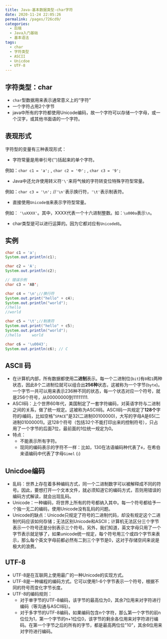 ```yaml
---
title: Java-基本数据类型-char字符
date: 2020-11-24 22:05:26
permalink: /pages/726cd9/
categories: 
  - 后端
  - Java入门基础
  - 基本语法
tags: 
  - char
  - 字符类型
  - ASCII
  - Unicdoe
  - UTF-8
---
```


## 字符类型：char

- `char`型数据用来表示通常意义上的“字符”
- 一个字符占用2个字节
- java中所有的字符都使用Unicode编码，故一个字符可以存储一个字母，或一个汉字，或其他书面语的一个字符。



## 表现形式

字符型的变量有三种表现形式：

- 字符常量是用单引号('')括起来的单个字符。

例如：`char c1 = 'a';` , `char c2 = '中';`  , `char c3 = '9';`

- Java中还允许使用转义符`'\'`来将气候的字符转变位特殊字符型常量。

例如：`char c3 = '\n';` //`'\n'`表示换行符，`'\t'`表示制表符。

- 直接使用`Unicode值`来表示字符型常量。

例如： `'\uXXXX'`。其中，XXXX代表一个十六进制整数。如：`\u000a`表示`\n`。

- char类型是可以进行运算的。因为它都对应有`Unicode码`。



## 实例

~~~java
char c1 = 'a';
System.out.println(c1);

char c2 = 'A';
System.out.println(c2);

// 错误示例
char c3 = 'AB';

char c4 = '\n';//换行符
System.out.print("hello" + c4);
System.out.println("world");
//hello
//world

char c5 = '\t';//制表符
System.out.print("hello" + c5);
System.out.println("world");
//hello		world

char c6 = '\u0043';
System.out.println(c6); // C
~~~



## ASCII 码

- 在计算机内部，所有数据都使用**二进制**表示。每一个二进制位(`bit`)有`0`和`1`两种状态，因此8个二进制位就可以组合出**256种**状态，这被称为一个字节(`byte`)。一个字节一共可以用来表示236种不同的状态，每一个状态对应一个符号，就是256个符号，从00000000到11111111.
- ASCII码：上个世界60年代，美国制定了一套字符编码，对英语字符与二进制之间的关系，做了统一规定。这被称为ASCII码。ASCII码一共规定了**128个**字符的i编码，比如空格"`SPACE`"是32(二进制00100000)，大写的字母A是65(二进制01000001)。这128个符号（包括32个不能打印出来的控制符号），只占用了一个字节的后面7位，最前面的1位统一规定为0。
- 特点：
  - 不能表示所有字符。
  - 现同的编码表示的字符不一样：比如，130在法语编码种代表了`é`，在希伯来语编码中代表了字母`Gimel` (`ג`)



## Unicdoe编码

- 乱码：世界上存在着多种编码方式，同一个二进制数字可以被解释成不同的符号。因此，要想打开一个文本文件，就必须知道它的编码方式，否则用错误的编码方式解读，就会出现乱码。
- Unicode：一种编码，将世界上所有的符号都纳入其中。每一个符号都给予一个独一无二的编码，使用Unicode没有乱码的问题。
- Unicode的缺点：Unicode只规定了符号的二进制代码，却没有规定这个二进制代码应该如何存储；无法区别Unicode和ASCII；计算机无法区分三个字节表示一个符号还是分别表示三个符号。另外，我们知道，英文字母只用了一个字节表示就足够了，如果unicode统一规定，每个符号用三个或四个字节来表示，那么每个英文字母前都必然有二到三个字节是0，这对于存储空间来说是极大的浪费。



## UTF-8

- UTF-8是在互联网上使用最广的一种Unicode的实现方式。
- UTF-8是一种编程的编码方式。它可以使用1-6个字节表示一个符号，根据不同的符号而变化字节长度。
- UTF-8的编码规则：
  - 对于单字节的UTF-8编码，该字节的最高位为0，其余7位用来对字符进行编码（等沟通与ASCII码）。
  - 对于多字节的UTF-8编码，如果编码包含n个字符，那么第一个字节的前n位位为1，第一个字节的n+1位位0，该字节的剩余各位用来对字符进行编码。在第一个字节之后的所有的字节，都是最高两位位"10"，其余6位用来对字符进行编码。